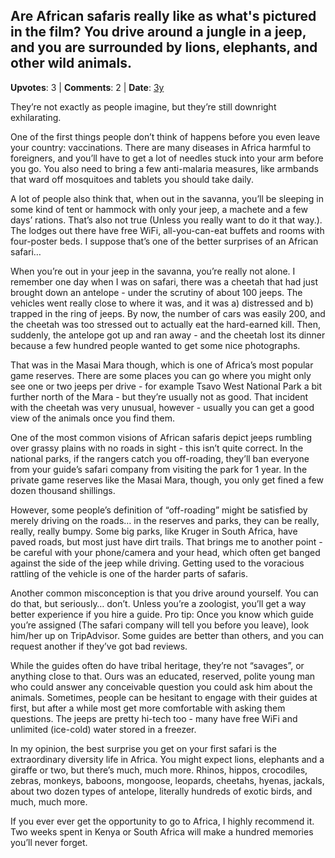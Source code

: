 ## Are African safaris really like as what's pictured in the film? You drive around a jungle in a jeep, and you are surrounded by lions, elephants, and other wild animals.
    
**Upvotes**: 3 | **Comments**: 2 | **Date**: [3y](https://www.quora.com/Are-African-safaris-really-like-as-what-s-pictured-in-the-film-You-drive-around-a-jungle-in-a-jeep-and-you-are-surrounded-by-lions-elephants-and-other-wild-animals/answer/Gary-Meaney)

They’re not exactly as people imagine, but they’re still downright exhilarating.

One of the first things people don’t think of happens before you even leave your country: vaccinations. There are many diseases in Africa harmful to foreigners, and you’ll have to get a lot of needles stuck into your arm before you go. You also need to bring a few anti-malaria measures, like armbands that ward off mosquitoes and tablets you should take daily.

A lot of people also think that, when out in the savanna, you’ll be sleeping in some kind of tent or hammock with only your jeep, a machete and a few days’ rations. That’s also not true (Unless you really want to do it that way.). The lodges out there have free WiFi, all-you-can-eat buffets and rooms with four-poster beds. I suppose that’s one of the better surprises of an African safari…

When you’re out in your jeep in the savanna, you’re really not alone. I remember one day when I was on safari, there was a cheetah that had just brought down an antelope - under the scrutiny of about 100 jeeps. The vehicles went really close to where it was, and it was a) distressed and b) trapped in the ring of jeeps. By now, the number of cars was easily 200, and the cheetah was too stressed out to actually eat the hard-earned kill. Then, suddenly, the antelope got up and ran away - and the cheetah lost its dinner because a few hundred people wanted to get some nice photographs.

That was in the Masai Mara though, which is one of Africa’s most popular game reserves. There are some places you can go where you might only see one or two jeeps per drive - for example Tsavo West National Park a bit further north of the Mara - but they’re usually not as good. That incident with the cheetah was very unusual, however - usually you can get a good view of the animals once you find them.

One of the most common visions of African safaris depict jeeps rumbling over grassy plains with no roads in sight - this isn’t quite correct. In the national parks, if the rangers catch you off-roading, they’ll ban everyone from your guide’s safari company from visiting the park for 1 year. In the private game reserves like the Masai Mara, though, you only get fined a few dozen thousand shillings.

However, some people’s definition of “off-roading” might be satisfied by merely driving on the roads… in the reserves and parks, they can be really, really, really bumpy. Some big parks, like Kruger in South Africa, have paved roads, but most just have dirt trails. That brings me to another point - be careful with your phone/camera and your head, which often get banged against the side of the jeep while driving. Getting used to the voracious rattling of the vehicle is one of the harder parts of safaris.

Another common misconception is that you drive around yourself. You can do that, but seriously… don’t. Unless you’re a zoologist, you’ll get a way better experience if you hire a guide. Pro tip: Once you know which guide you’re assigned (The safari company will tell you before you leave), look him/her up on TripAdvisor. Some guides are better than others, and you can request another if they’ve got bad reviews.

While the guides often do have tribal heritage, they’re not “savages”, or anything close to that. Ours was an educated, reserved, polite young man who could answer any conceivable question you could ask him about the animals. Sometimes, people can be hesitant to engage with their guides at first, but after a while most get more comfortable with asking them questions. The jeeps are pretty hi-tech too - many have free WiFi and unlimited (ice-cold) water stored in a freezer.

In my opinion, the best surprise you get on your first safari is the extraordinary diversity life in Africa. You might expect lions, elephants and a giraffe or two, but there’s much, much more. Rhinos, hippos, crocodiles, zebras, monkeys, baboons, mongoose, leopards, cheetahs, hyenas, jackals, about two dozen types of antelope, literally hundreds of exotic birds, and much, much more.

If you ever ever get the opportunity to go to Africa, I highly recommend it. Two weeks spent in Kenya or South Africa will make a hundred memories you’ll never forget.

